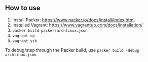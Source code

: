 ## How to use
1. Install Packer: https://www.packer.io/docs/install/index.html
2. Installed Vagrant: https://www.vagrantup.com/docs/installation/
3. `packer build packer/archlinux.json`
5. `vagrant up`
6. `vagrant ssh`

To debug/step through the Packer build, use ``packer build -debug archlinux.json``

